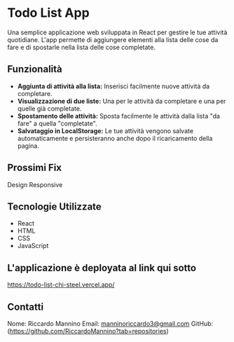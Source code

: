 # Todo List App


Una semplice applicazione web sviluppata in React per gestire le tue attività quotidiane. L'app permette di aggiungere elementi alla lista delle cose da fare e di spostarle nella lista delle cose completate.


## Funzionalità

- **Aggiunta di attività alla lista:** Inserisci facilmente nuove attività da completare.
- **Visualizzazione di due liste:** Una per le attività da completare e una per quelle già completate.
- **Spostamento delle attività:** Sposta facilmente le attività dalla lista "da fare" a quella "completate".
- **Salvataggio in LocalStorage:** Le tue attività vengono salvate automaticamente e persisteranno anche dopo il ricaricamento della pagina.

## Prossimi Fix 
Design Responsive

## Tecnologie Utilizzate

- React
- HTML
- CSS
- JavaScript

## L'applicazione è deployata al link qui sotto
https://todo-list-chi-steel.vercel.app/

## Contatti

Nome: Riccardo Mannino
Email: manninoriccardo3@gmail.com
GitHub: (https://github.com/RiccardoMannino?tab=repositories)
